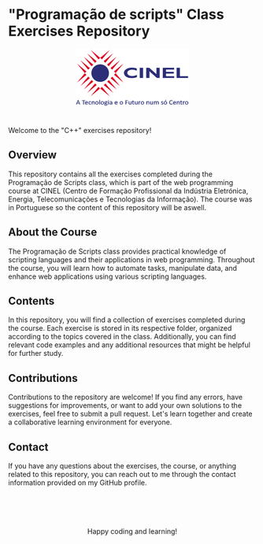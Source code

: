 # "Programação de scripts" Class Exercises Repository

<!DOCTYPE html>
<head>
</head>
<body>
    <div align="center">
        <img src="cinel_logo_horizontal.png" alt="CINEL Logo">
    </div>
<br>
<br>
Welcome to the "C++" exercises repository!

<h2>Overview</h2>
    This repository contains all the exercises completed during the Programação de Scripts class, which is part of the web programming course at CINEL (Centro de Formação Profissional da Indústria Eletrónica, Energia, Telecomunicações e Tecnologias da Informação).
    The course was in Portuguese so the content of this repository will be aswell.

<h2>About the Course</h2> 
    The Programação de Scripts class provides practical knowledge of scripting languages and their applications in web programming. Throughout the course, you will learn how to automate tasks, manipulate data, and enhance web applications using various scripting languages.

<h2>Contents</h2>  
    In this repository, you will find a collection of exercises completed during the course. Each exercise is stored in its respective folder, organized according to the topics covered in the class. Additionally, you can find relevant code examples and any additional resources that might be helpful for further study.

<h2>Contributions</h2>
    Contributions to the repository are welcome! If you find any errors, have suggestions for improvements, or want to add your own solutions to the exercises, feel free to submit a pull request. Let's learn together and create a collaborative learning environment for everyone.

<h2>Contact</h2>  
    If you have any questions about the exercises, the course, or anything related to this repository, you can reach out to me through the contact information provided on my GitHub profile.

<br>
<br>
<br>
<br>
<br>

<p align="center">Happy coding and learning!</p>


</body>
</html>
